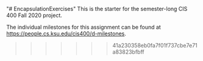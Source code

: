 "# EncapsulationExercises" 
This is the starter for the semester-long CIS 400 Fall 2020 project.

The individual milestones for this assignment can be found at https://people.cs.ksu.edu/cis400/d-milestones.
>>>>>>> 41a230358eb0fa7f01f737cbe7e71a83823bfbff
